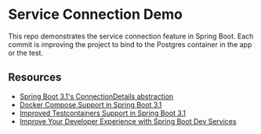 # Service Connection Demo

This repo demonstrates the service connection feature in Spring Boot.
Each commit is improving the project to bind to the Postgres container in the app or the test.

## Resources
                        
* [Spring Boot 3.1's ConnectionDetails abstraction](https://spring.io/blog/2023/06/19/spring-boot-31-connectiondetails-abstraction)
* [Docker Compose Support in Spring Boot 3.1](https://spring.io/blog/2023/06/21/docker-compose-support-in-spring-boot-3-1)
* [Improved Testcontainers Support in Spring Boot 3.1](https://spring.io/blog/2023/06/23/improved-testcontainers-support-in-spring-boot-3-1)
* [Improve Your Developer Experience with Spring Boot Dev Services](https://www.youtube.com/watch?v=Yqss7tYP890)